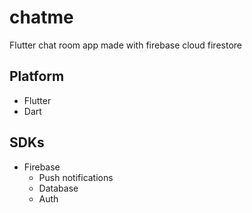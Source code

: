 # chatme
Flutter chat room app made with firebase cloud firestore

## Platform
- Flutter
- Dart

## SDKs
- Firebase
  - Push notifications
  - Database
  - Auth